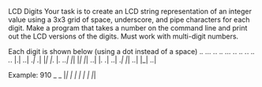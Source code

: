 LCD Digits
Your task is to create an LCD string representation of an integer value using a 3x3 grid of space, underscore, and pipe characters for each digit. Make a program that takes a number on the command line and print out the LCD versions of the digits. Must work with multi-digit numbers.

Each digit is shown below (using a dot instead of a space)
._.   ...   ._.   ._.   ...   ._.   ._.   ._.   ._.   ._.
|.|   ..|   ._|   ._|   |_|   |_.   |_.   ..|   |_|   |_|
|_|   ..|   |_.   ._|   ..|   ._|   |_|   ..|   |_|   ..|

Example: 910
 _       _ 
|_|   | | |
  |   | |_|
